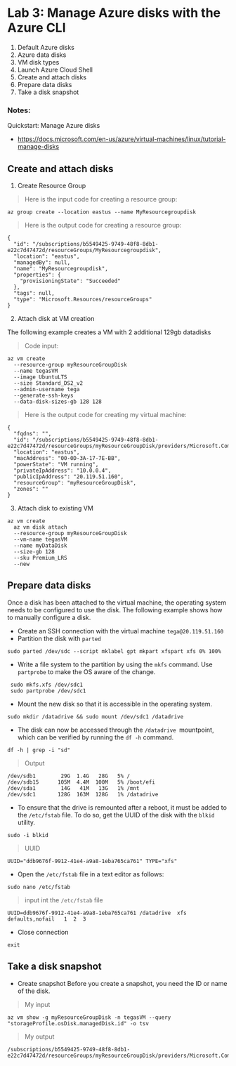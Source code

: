 # Lab 3: Manage Azure disks with the Azure CLI

1. Default Azure disks
2. Azure data disks
3. VM disk types
4. Launch Azure Cloud Shell
5. Create and attach disks
6. Prepare data disks
7. Take a disk snapshot

### Notes:

Quickstart: Manage Azure disks
* https://docs.microsoft.com/en-us/azure/virtual-machines/linux/tutorial-manage-disks

 ## Create and attach disks

1. Create Resource Group
> Here is the input code for creating a resource group:

```
az group create --location eastus --name MyResourcegroupdisk
```
> Here is the output code for creating a resource group:

```
{
  "id": "/subscriptions/b5549425-9749-48f8-8db1-e22c7d47472d/resourceGroups/MyResourcegroupdisk",
  "location": "eastus",
  "managedBy": null,
  "name": "MyResourcegroupdisk",
  "properties": {
    "provisioningState": "Succeeded"
  },
  "tags": null,
  "type": "Microsoft.Resources/resourceGroups"
}
```
2. Attach disk at VM creation

The following example creates a VM with 2 additional 129gb datadisks
> Code input:

```
az vm create
  --resource-group myResourceGroupDisk
  --name tegasVM
  --image UbuntuLTS
  --size Standard_DS2_v2
  --admin-username tega
  --generate-ssh-keys
  --data-disk-sizes-gb 128 128
```

> Here is the output code for creating my virtual machine:

```
{
  "fqdns": "",
  "id": "/subscriptions/b5549425-9749-48f8-8db1-e22c7d47472d/resourceGroups/myResourceGroupDisk/providers/Microsoft.Compute/virtualMachines/tegasVM",
  "location": "eastus",
  "macAddress": "00-0D-3A-17-7E-BB",
  "powerState": "VM running",
  "privateIpAddress": "10.0.0.4",
  "publicIpAddress": "20.119.51.160",
  "resourceGroup": "myResourceGroupDisk",
  "zones": ""
}
```
3. Attach disk to existing VM
```
az vm create
  az vm disk attach
  --resource-group myResourceGroupDisk
  --vm-name tegasVM
  --name myDataDisk
  --size-gb 128
  --sku Premium_LRS
  --new
```
 ## Prepare data disks
 Once a disk has been attached to the virtual machine, the operating system needs to be configured to use the disk. The following example shows how to manually configure a disk.


 * Create an SSH connection with the virtual machine
 `tega@20.119.51.160`
 * Partition the disk with `parted`
 ```
 sudo parted /dev/sdc --script mklabel gpt mkpart xfspart xfs 0% 100%
 ```
 * Write a file system to the partition by using the `mkfs` command. Use `partprobe` to make the OS aware of the change.
```
 sudo mkfs.xfs /dev/sdc1
 sudo partprobe /dev/sdc1
 ```

* Mount the new disk so that it is accessible in the operating system.
```
sudo mkdir /datadrive && sudo mount /dev/sdc1 /datadrive
```
* The disk can now be accessed through the `/datadrive `mountpoint, which can be verified by running the `df -h` command.
```
df -h | grep -i "sd"
```
> Output
```
/dev/sdb1        29G  1.4G   28G   5% /
/dev/sdb15      105M  4.4M  100M   5% /boot/efi
/dev/sda1        14G   41M   13G   1% /mnt
/dev/sdc1       128G  163M  128G   1% /datadrive
```
* To ensure that the drive is remounted after a reboot, it must be added to the `/etc/fstab` file. To do so, get the UUID of the disk with the `blkid` utility.
```
sudo -i blkid
```
> UUID
```
UUID="ddb9676f-9912-41e4-a9a8-1eba765ca761" TYPE="xfs"
```
* Open the `/etc/fstab` file in a text editor as follows:
```
sudo nano /etc/fstab
```
> input int the `/etc/fstab` file
```
UUID=ddb9676f-9912-41e4-a9a8-1eba765ca761 /datadrive  xfs defaults,nofail   1  2  3
```
* Close connection
```
exit
```

## Take a disk snapshot

* Create snapshot
Before you create a snapshot, you need the ID or name of the disk.
> My input
```
az vm show -g myResourceGroupDisk -n tegasVM --query "storageProfile.osDisk.managedDisk.id" -o tsv
```
> My output
```
/subscriptions/b5549425-9749-48f8-8db1-e22c7d47472d/resourceGroups/myResourceGroupDisk/providers/Microsoft.Compute/disks/tegasVM_OsDisk_1_f82eaa49f29d4b549d77c3539fb8a38d
```
